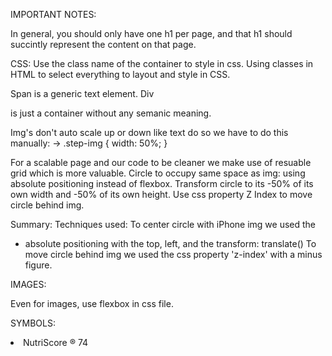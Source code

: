IMPORTANT NOTES:

In general, you should only have one h1 per page, and that h1 should succintly represent the content on that page.

CSS:
Use the class name of the container to style in css.
Using classes in HTML to select everything to layout and style in CSS.

Span <span></span> is a generic text element.
Div <div></div> is just a container without any semanic meaning.

Img's don't auto scale up or down like text do so we have to do this manually:
-> .step-img {
width: 50%;
}

For a scalable page and our code to be cleaner we make use of resuable grid which is more valuable.
Circle to occupy same space as img: using absolute positioning instead of flexbox. Transform circle to its -50% of its own width and -50% of its own height.
Use css property Z Index to move circle behind img.

Summary:
Techniques used:
To center circle with iPhone img we used the

- absolute positioning with the top, left, and the transform: translate()
  To move circle behind img we used the css property 'z-index' with a minus figure.

IMAGES:

Even for images, use flexbox in css file.

SYMBOLS:
<!-- The registered symbol -->
<li class="meal-attribute">NutriScore &reg; 74</li>
